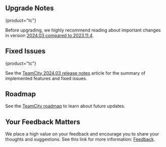 [//]: # (title: What's New in TeamCity 2024.03)
[//]: # (auxiliary-id: What's New in TeamCity 2024.03;What's New in TeamCity)


<include src="what-s-new-in-teamcity-tc.md" include-id="2024-03-tc"/>

<include src="what-s-new-in-teamcity-tcc.md" include-id="2024-03-tcc"/>


## Upgrade Notes
{product="tc"}

Before upgrading, we highly recommend reading about important changes in version [2024.03 compared to 2023.11.4](upgrade-notes.md#Changes+from+2023.11.4+to+2024.03).


## Fixed Issues
{product="tc"}

See the [TeamCity 2024.03 release notes](teamcity-2024-03-release-notes.md) article for the summary of implemented features and fixed issues.


## Roadmap

See the [TeamCity roadmap](https://www.jetbrains.com/teamcity/roadmap/#teamcity-roadmap) to learn about future updates.


## Your Feedback Matters

We place a high value on your feedback and encourage you to share your thoughts and suggestions. See this link for more information: [Feedback](feedback.md).



